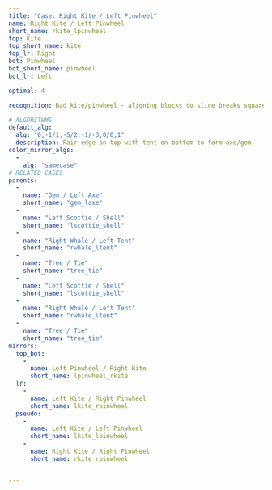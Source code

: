 ```yaml
---
title: "Case: Right Kite / Left Pinwheel"
name: Right Kite / Left Pinwheel
short_name: rkite_lpinwheel
top: Kite
top_short_name: kite
top_lr: Right
bot: Pinwheel
bot_short_name: pinwheel
bot_lr: Left

optimal: 4

recognition: Bad kite/pinwheel - aligning blocks to slice breaks squareshape.

# ALGORITHMS
default_alg:
  alg: "0,-1/1,-5/2,-1/-3,0/0,1"
  description: Pair edge on top with tent on bottom to form axe/gem.
color_mirror_algs:
  -
    alg: "samecase"
# RELATED CASES
parents:
  -
    name: "Gem / Left Axe"
    short_name: "gem_laxe"
  -
    name: "Left Scottie / Shell"
    short_name: "lscottie_shell"
  -
    name: "Right Whale / Left Tent"
    short_name: "rwhale_ltent"
  -
    name: "Tree / Tie"
    short_name: "tree_tie"
  -
    name: "Left Scottie / Shell"
    short_name: "lscottie_shell"
  -
    name: "Right Whale / Left Tent"
    short_name: "rwhale_ltent"
  -
    name: "Tree / Tie"
    short_name: "tree_tie"
mirrors:
  top_bot:
    -
      name: Left Pinwheel / Right Kite
      short_name: lpinwheel_rkite
  lr:
    -
      name: Left Kite / Right Pinwheel
      short_name: lkite_rpinwheel
  pseudo:
    -
      name: Left Kite / Left Pinwheel
      short_name: lkite_lpinwheel
    -
      name: Right Kite / Right Pinwheel
      short_name: rkite_rpinwheel


---
```


